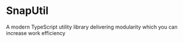 # SnapUtil
A modern TypeScript utility library delivering modularity which you can increase work efficiency

